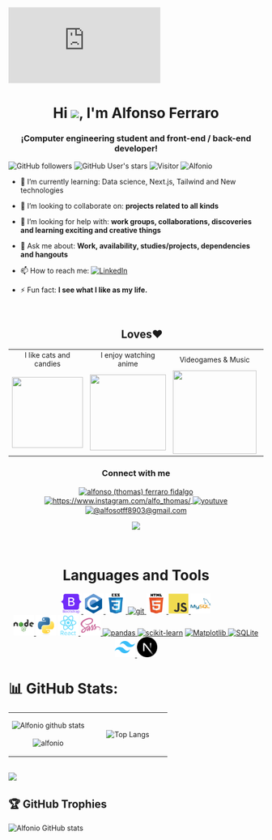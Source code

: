 ![MasterHead](https://fv5-2.failiem.lv/thumb_show.php?i=4drm5826dd&view&v=1)
<h1 align="center">Hi <img width="35" src="https://images.emojiterra.com/google/noto-emoji/unicode-15/animated/1f44b.gif">, I'm Alfonso Ferraro</h1>
<h3 align="center">¡Computer engineering student and front-end / back-end developer!</h3>

![GitHub followers](https://img.shields.io/github/followers/alfonio?style=social) ![GitHub User's stars](https://img.shields.io/github/stars/alfonio?style=social) ![Visitor](https://visitor-badge.laobi.icu/badge?page_id=Alfonio.repoName) <img src="https://komarev.com/ghpvc/?username=Alfonio" alt="Alfonio">

<div>
  
- 🌱 I’m currently learning: Data science, Next.js, Tailwind and New technologies

- 👯 I’m looking to collaborate on: **projects related to all kinds**

- 🤝 I’m looking for help with: **work groups, collaborations, discoveries and learning exciting and creative things**

- 💬 Ask me about:  **Work, availability, studies/projects, dependencies and hangouts**

- 📫 How to reach me: [![LinkedIn](https://img.shields.io/badge/linkedin-%230A66C2.svg?style=plastic&logo=linkedin&logoColor=white)](https://www.linkedin.com/in/alfonso-ferraro-a173m8a20031a6d15)

- ⚡ Fun fact: **I see what I like as my life.**
  
  <br>
  
  <h2 align="center">Loves❤</h2>
  

<table align="center" ">
  <tr>
    <td align="center" >I like cats and candies</td>
    <td align="center" >I enjoy watching anime</td>
    <td align="center" >Videogames & Music</td>
    <td align="center" >Science and Physics</td>
  </tr>
   <tr>
    <td>
      <img align="center" height="140" width="140" src="https://www.icegif.com/wp-content/uploads/2023/02/icegif-934.gif"> 
    </td>
    <td> 
      <img align="center" height="150" width="150" src="https://media0.giphy.com/media/BeybyPoJzgxKpHkzB5/giphy.gif?cid=6c09b952619fxlf9lhioaqlciewug4ydpjud3mnl836ta0rz&ep=v1_internal_gif_by_id&rid=giphy.gif&ct=s"> 
    </td>
    <td>
       <img align="center" height="165" width="165" src="https://media.baamboozle.com/uploads/images/185826/68b7db5b-f509-45e3-9421-db45d300e62e.gif"> 
    </td>
    <td>
      <img align="center" height="165" width="165" src="https://jottedbyjena.files.wordpress.com/2020/07/lhjkb.gif"> 
    </td>
  </tr>
</table>







<div align="center"> 
<h3>Connect with me</h3>
<p>
  <a href="https://www.linkedin.com/in/alfonso-ferraro-a173m8a20031a6d15/" target="blank">
    <img align="center" src="https://raw.githubusercontent.com/rahuldkjain/github-profile-readme-generator/master/src/images/icons/Social/linked-in-alt.svg" alt="alfonso (thomas) ferraro fidalgo" height="30" width="40" />
  </a>
  <a href="https://www.instagram.com/alfo_thomas/" target="blank">
    <img align="center" src="https://raw.githubusercontent.com/rahuldkjain/github-profile-readme-generator/master/src/images/icons/Social/instagram.svg" alt="https://www.instagram.com/alfo_thomas/" height="30" width="40" />
  </a>
  <a href="https://www.youtube.com/channel/UCteGNNjH9Ial9zLwZWtq5Mg" target="blank">
    <img align="center" src="https://raw.githubusercontent.com/rahuldkjain/github-profile-readme-generator/master/src/images/icons/Social/youtube.svg" alt="youtuve" height="30" width="40" />
  </a>
 <a href="mailto:alfosotff8903@gmail.com" target="_blank">
  <img align="center" src="https://img.icons8.com/fluency/48/000000/apple-mail.png" alt="@alfosotff8903@gmail.com">
</a>
</p>

<a href="https://www.youtube.com/watch?v=dQw4w9WgXcQ"><img src="https://user-images.githubusercontent.com/73097560/115834477-dbab4500-a447-11eb-908a-139a6edaec5c.gif"></a>
</div>

<br>


<h1 align="center">Languages and Tools</h1>
<p align="center"> <a href="https://getbootstrap.com" target="_blank" rel="noreferrer"> <img src="https://raw.githubusercontent.com/devicons/devicon/master/icons/bootstrap/bootstrap-plain-wordmark.svg" alt="bootstrap" width="40" height="40"/> </a> <a href="https://www.cprogramming.com/" target="_blank" rel="noreferrer"> <img src="https://raw.githubusercontent.com/devicons/devicon/master/icons/c/c-original.svg" alt="c" width="40" height="40"/> </a> <a href="https://www.w3schools.com/css/" target="_blank" rel="noreferrer"> <img src="https://raw.githubusercontent.com/devicons/devicon/master/icons/css3/css3-original-wordmark.svg" alt="css3" width="40" height="40"/> </a> <a href="https://git-scm.com/" target="_blank" rel="noreferrer"> <img src="https://www.vectorlogo.zone/logos/git-scm/git-scm-icon.svg" alt="git" width="40" height="40"/> </a> <a href="https://www.w3.org/html/" target="_blank" rel="noreferrer"> <img src="https://raw.githubusercontent.com/devicons/devicon/master/icons/html5/html5-original-wordmark.svg" alt="html5" width="40" height="40"/> </a> <a href="https://developer.mozilla.org/en-US/docs/Web/JavaScript" target="_blank" rel="noreferrer"> <img src="https://raw.githubusercontent.com/devicons/devicon/master/icons/javascript/javascript-original.svg" alt="javascript" width="40" height="40"/> </a> <a href="https://www.mysql.com/" target="_blank" rel="noreferrer"> <img src="https://raw.githubusercontent.com/devicons/devicon/master/icons/mysql/mysql-original-wordmark.svg" alt="mysql" width="40" height="40"/> </a>
<br>
<a href="https://nodejs.org" target="_blank" rel="noreferrer"> <img src="https://raw.githubusercontent.com/devicons/devicon/master/icons/nodejs/nodejs-original-wordmark.svg" alt="nodejs" width="40" height="40"/> </a> <a href="https://www.python.org" target="_blank" rel="noreferrer"> <img src="https://raw.githubusercontent.com/devicons/devicon/master/icons/python/python-original.svg" alt="python" width="40" height="40"/></a> 
<a href="https://reactjs.org/" target="_blank" rel="noreferrer"> <img src="https://raw.githubusercontent.com/devicons/devicon/master/icons/react/react-original-wordmark.svg" alt="react" width="40" height="40"/> </a> <a href="https://sass-lang.com" target="_blank" rel="noreferrer"> <img src="https://raw.githubusercontent.com/devicons/devicon/master/icons/sass/sass-original.svg" alt="sass" width="40" height="40"/> </a> <a href="https://pandas.pydata.org/" target="_blank" rel="noreferrer"> <img src="https://upload.wikimedia.org/wikipedia/commons/thumb/e/ed/Pandas_logo.svg/1200px-Pandas_logo.svg.png" alt="pandas" width="40" height="40"/> </a> <a href="https://scikit-learn.org/" target="_blank" rel="noreferrer"><img src="https://upload.wikimedia.org/wikipedia/commons/thumb/0/05/Scikit_learn_logo_small.svg/1200px-Scikit_learn_logo_small.svg.png" alt="scikit-learn" width="40" height="40"/></a> <a href="https://matplotlib.org/" target="_blank" rel="noreferrer"><img src="https://upload.wikimedia.org/wikipedia/commons/thumb/0/01/Created_with_Matplotlib-logo.svg/1200px-Created_with_Matplotlib-logo.svg.png" alt="Matplotlib" width="40" height="40"/></a><a href="https://www.sqlite.org/" target="_blank" rel="noreferrer"> <img src="https://www.sqlite.org/images/sqlite370_banner.gif" alt="SQLite" width="40" height="40"/></a> <a href="https://tailwindcss.com/" target="_blank" rel="noreferrer"> <img src="https://raw.githubusercontent.com/devicons/devicon/master/icons/tailwindcss/tailwindcss-original.svg" alt="Tailwind CSS" width="40" height="40"/> </a>
<a href="https://nextjs.org/" target="_blank" rel="noreferrer"> <img src="https://raw.githubusercontent.com/devicons/devicon/master/icons/nextjs/nextjs-original.svg" alt="Next.js" width="40" height="40"/> </a>




</p>

# 📊 GitHub Stats:

<table align="center">
<tr border="none">
<td width="50%" align="center">
  
  ![Alfonio github stats](https://github-readme-stats.vercel.app/api?username=alfonio&show_icons=true&theme=tokyonight)
  <br></br>
  <img  align="center"  src="https://github-readme-streak-stats.herokuapp.com/?user=alfonio&show_icons=true&theme=tokyonight" alt="alfonio" /> 
</td>

<td width="50%" align="center">
  
 ![Top Langs](https://github-readme-stats.vercel.app/api/top-langs/?username=alfonio&theme=tokyonight)
 
  </td>
</tr>
</table>
<br>
<a href="https://www.youtube.com/watch?v=dQw4w9WgXcQ"><img src="https://user-images.githubusercontent.com/73097560/115834477-dbab4500-a447-11eb-908a-139a6edaec5c.gif"></a>


## 🏆 GitHub Trophies
![Alfonio GitHub stats](https://github-profile-trophy.vercel.app/?username=alfonio&theme=onedark&no-frame=true&no-bg=false&margin-w=4)








